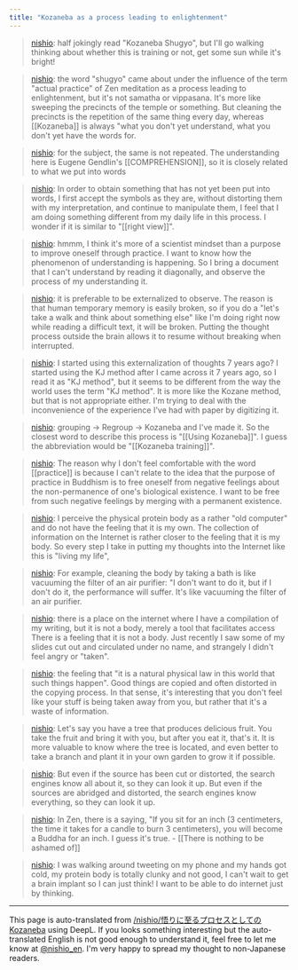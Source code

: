 ```yaml
---
title: "Kozaneba as a process leading to enlightenment"
---
```


> [nishio](https://twitter.com/nishio/status/1472085955368878081): half jokingly read "Kozaneba Shugyo", but I'll go walking thinking about whether this is training or not, get some sun while it's bright!

> [nishio](https://twitter.com/nishio/status/1472087848006582273): the word "shugyo" came about under the influence of the term "actual practice" of Zen meditation as a process leading to enlightenment, but it's not samatha or vippasana. It's more like sweeping the precincts of the temple or something. But cleaning the precincts is the repetition of the same thing every day, whereas [[Kozaneba]] is always "what you don't yet understand, what you don't yet have the words for.

> [nishio](https://twitter.com/nishio/status/1472088232288722944): for the subject, the same is not repeated. The understanding here is Eugene Gendlin's [[COMPREHENSION]], so it is closely related to what we put into words

> [nishio](https://twitter.com/nishio/status/1472089533990961154): In order to obtain something that has not yet been put into words, I first accept the symbols as they are, without distorting them with my interpretation, and continue to manipulate them, I feel that I am doing something different from my daily life in this process. I wonder if it is similar to "[[right view]]".

> [nishio](https://twitter.com/nishio/status/1472090876940005381): hmmm, I think it's more of a scientist mindset than a purpose to improve oneself through practice. I want to know how the phenomenon of understanding is happening. So I bring a document that I can't understand by reading it diagonally, and observe the process of my understanding it.

> [nishio](https://twitter.com/nishio/status/1472091582384209920): it is preferable to be externalized to observe. The reason is that human temporary memory is easily broken, so if you do a "let's take a walk and think about something else" like I'm doing right now while reading a difficult text, it will be broken. Putting the thought process outside the brain allows it to resume without breaking when interrupted.

> [nishio](https://twitter.com/nishio/status/1472092311375204358): I started using this externalization of thoughts 7 years ago? I started using the KJ method after I came across it 7 years ago, so I read it as "KJ method", but it seems to be different from the way the world uses the term "KJ method". It is more like the Kozane method, but that is not appropriate either. I'm trying to deal with the inconvenience of the experience I've had with paper by digitizing it.

> [nishio](https://twitter.com/nishio/status/1472092756877389828): grouping -> Regroup -> Kozaneba and I've made it. So the closest word to describe this process is "[[Using Kozaneba]]". I guess the abbreviation would be "[[Kozaneba training]]".

> [nishio](https://twitter.com/nishio/status/1472095542495031296): The reason why I don't feel comfortable with the word [[practice]] is because I can't relate to the idea that the purpose of practice in Buddhism is to free oneself from negative feelings about the non-permanence of one's biological existence. I want to be free from such negative feelings by merging with a permanent existence.

> [nishio](https://twitter.com/nishio/status/1472097729765847041): I perceive the physical protein body as a rather "old computer" and do not have the feeling that it is my own. The collection of information on the Internet is rather closer to the feeling that it is my body. So every step I take in putting my thoughts into the Internet like this is "living my life",

> [nishio](https://twitter.com/nishio/status/1472098718904360961): For example, cleaning the body by taking a bath is like vacuuming the filter of an air purifier: "I don't want to do it, but if I don't do it, the performance will suffer. It's like vacuuming the filter of an air purifier.

> [nishio](https://twitter.com/nishio/status/1472099859746664448): there is a place on the internet where I have a compilation of my writing, but it is not a body, merely a tool that facilitates access There is a feeling that it is not a body. Just recently I saw some of my slides cut out and circulated under no name, and strangely I didn't feel angry or "taken".

> [nishio](https://twitter.com/nishio/status/1472101718435721216): the feeling that "it is a natural physical law in this world that such things happen".
> Good things are copied and often distorted in the copying process.
> In that sense, it's interesting that you don't feel like your stuff is being taken away from you, but rather that it's a waste of information.

> [nishio](https://twitter.com/nishio/status/1472102728923226114): Let's say you have a tree that produces delicious fruit. You take the fruit and bring it with you, but after you eat it, that's it.
> It is more valuable to know where the tree is located, and even better to take a branch and plant it in your own garden to grow it if possible.

> [nishio](https://twitter.com/nishio/status/1472104027538489344): But even if the source has been cut or distorted, the search engines know all about it, so they can look it up. But even if the sources are abridged and distorted, the search engines know everything, so they can look it up.

> [nishio](https://twitter.com/nishio/status/1472104492137316352): In Zen, there is a saying, "If you sit for an inch (3 centimeters, the time it takes for a candle to burn 3 centimeters), you will become a Buddha for an inch. I guess it's true.
    - [[There is nothing to be ashamed of]]

> [nishio](https://twitter.com/nishio/status/1472106170215444483): I was walking around tweeting on my phone and my hands got cold, my protein body is totally clunky and not good, I can't wait to get a brain implant so I can just think! I want to be able to do internet just by thinking.
---
This page is auto-translated from [/nishio/悟りに至るプロセスとしてのKozaneba](https://scrapbox.io/nishio/悟りに至るプロセスとしてのKozaneba) using DeepL. If you looks something interesting but the auto-translated English is not good enough to understand it, feel free to let me know at [@nishio_en](https://twitter.com/nishio_en). I'm very happy to spread my thought to non-Japanese readers.